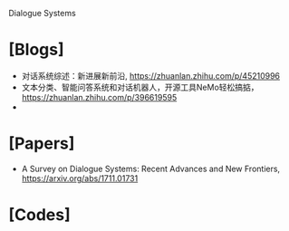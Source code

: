 Dialogue Systems

# [Blogs]
+ 对话系统综述：新进展新前沿, https://zhuanlan.zhihu.com/p/45210996
+ 文本分类、智能问答系统和对话机器人，开源工具NeMo轻松搞掂， https://zhuanlan.zhihu.com/p/396619595
+ 

# [Papers]
+ A Survey on Dialogue Systems: Recent Advances and New Frontiers, https://arxiv.org/abs/1711.01731

# [Codes]

